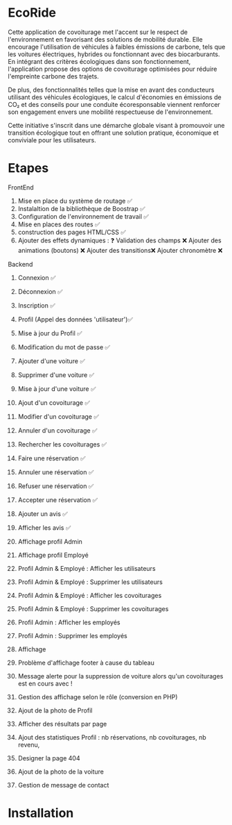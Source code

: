# EcoRide
Cette application de covoiturage met l'accent sur le respect de l'environnement en favorisant des solutions de mobilité durable. Elle encourage l'utilisation de véhicules à faibles émissions de carbone, tels que les voitures électriques, hybrides ou fonctionnant avec des biocarburants. En intégrant des critères écologiques dans son fonctionnement, l'application propose des options de covoiturage optimisées pour réduire l'empreinte carbone des trajets.

De plus, des fonctionnalités telles que la mise en avant des conducteurs utilisant des véhicules écologiques, le calcul d'économies en émissions de CO₂ et des conseils pour une conduite écoresponsable viennent renforcer son engagement envers une mobilité respectueuse de l'environnement.

Cette initiative s'inscrit dans une démarche globale visant à promouvoir une transition écologique tout en offrant une solution pratique, économique et conviviale pour les utilisateurs.

# Etapes
FrontEnd
1. Mise en place du système de routage ✅
2. Instalaltion de la bibliothèque de Boostrap ✅
3. Configuration de l'environnement de travail ✅
4. Mise en places des routes ✅
5. construction des pages HTML/CSS ✅
6. Ajouter des effets dynamiques : ❓
    Validation des champs ❌
    Ajouter des animations (boutons) ❌
    Ajouter des transitions❌
    Ajouter chronomètre ❌

Backend
1. Connexion ✅
2. Déconnexion ✅
3. Inscription ✅
4. Profil (Appel des données 'utilisateur')✅
5. Mise à jour du Profil ✅
6. Modification du mot de passe ✅
7. Ajouter d'une voiture ✅
8. Supprimer d'une voiture ✅
9. Mise à jour d'une voiture ✅
10. Ajout d'un covoiturage ✅
11. Modifier d'un covoiturage ✅
12. Annuler d'un covoiturage ✅
13. Rechercher les covoiturages ✅
14. Faire une réservation ✅
15. Annuler une réservation ✅
16. Refuser une réservation ✅
17. Accepter une réservation ✅
18. Ajouter un avis ✅
19. Afficher les avis ✅
20. Affichage profil Admin
21. Affichage profil Employé
22. Profil Admin & Employé : Afficher les utilisateurs
23. Profil Admin & Employé : Supprimer les utilisateurs
24. Profil Admin & Employé : Afficher les covoiturages
25. Profil Admin & Employé : Supprimer les covoiturages
26. Profil Admin : Afficher les employés
27. Profil Admin : Supprimer les employés


99. Affichage 
99. Problème d'affichage footer à cause du tableau
99. Message alerte pour la suppression de voiture alors qu'un covoiturages est en cours avec !
99. Gestion des affichage selon le rôle (conversion en PHP)
99. Ajout de la photo de Profil
99. Afficher des résultats par page
99. Ajout des statistiques Profil : nb réservations, nb covoiturages, nb revenu, 
99. Designer la page 404
99. Ajout de la photo de la voiture
99. Gestion de message de contact


# Installation

